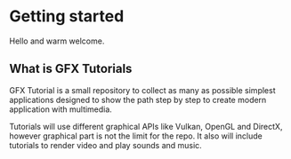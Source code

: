 # Getting started

Hello and warm welcome.

## What is GFX Tutorials

GFX Tutorial is a small repository to collect as many as possible simplest applications designed to show the path step by step to create modern application with multimedia.

Tutorials will use different graphical APIs like Vulkan, OpenGL and DirectX, however graphical part is not the limit for the repo. It also will include tutorials to render video and play sounds and music.
